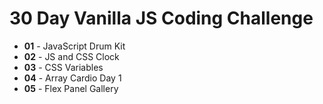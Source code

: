 # 30 Day Vanilla JS Coding Challenge

- **01** - JavaScript Drum Kit
- **02** - JS and CSS Clock
- **03** - CSS Variables
- **04** - Array Cardio Day 1
- **05** - Flex Panel Gallery